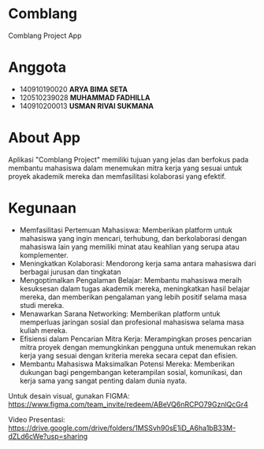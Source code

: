 # Comblang
Comblang Project App
# Anggota
- 140910190020 **ARYA BIMA SETA**
- 120510239028 **MUHAMMAD FADHILLA**
- 140910200013 **USMAN RIVAI SUKMANA**

# About App
Aplikasi "Comblang Project" memiliki tujuan yang jelas dan berfokus pada membantu mahasiswa dalam menemukan mitra kerja yang sesuai untuk proyek akademik mereka dan memfasilitasi kolaborasi yang efektif.

# Kegunaan
- Memfasilitasi Pertemuan Mahasiswa:
Memberikan platform untuk mahasiswa yang ingin mencari, terhubung, dan berkolaborasi dengan mahasiswa lain yang memiliki minat atau keahlian yang serupa atau komplementer.
- Meningkatkan Kolaborasi:
Mendorong kerja sama antara mahasiswa dari berbagai jurusan dan tingkatan
- Mengoptimalkan Pengalaman Belajar:
Membantu mahasiswa meraih kesuksesan dalam tugas akademik mereka, meningkatkan hasil belajar mereka, dan memberikan pengalaman yang lebih positif selama masa studi mereka.
- Menawarkan Sarana Networking:
Memberikan platform untuk memperluas jaringan sosial dan profesional mahasiswa selama masa kuliah mereka.
- Efisiensi dalam Pencarian Mitra Kerja:
Merampingkan proses pencarian mitra proyek dengan memungkinkan pengguna untuk menemukan rekan kerja yang sesuai dengan kriteria mereka secara cepat dan efisien.
- Membantu Mahasiswa Maksimalkan Potensi Mereka:
Memberikan dukungan bagi pengembangan keterampilan sosial, komunikasi, dan kerja sama yang sangat penting dalam dunia nyata.


Untuk desain visual, gunakan FIGMA:
https://www.figma.com/team_invite/redeem/ABeVQ6nRCPO79GznlQcGr4

Video Presentasi:
https://drive.google.com/drive/folders/1MSSvh90sE1iD_A6ha1bB33M-dZLd6cWe?usp=sharing
